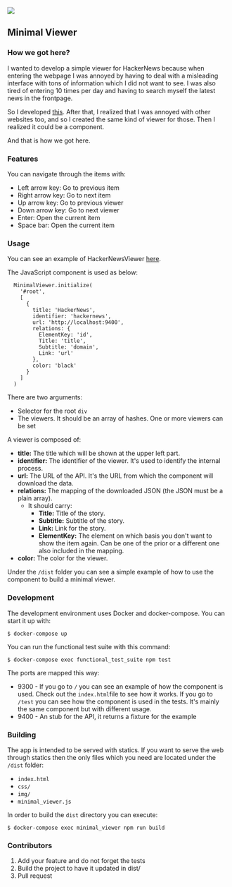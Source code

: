 ![](https://img.shields.io/badge/license-MIT-blue.svg)

## Minimal Viewer

### How we got here?

I wanted to develop a simple viewer for HackerNews because when entering the webpage I was annoyed by having to deal with a misleading interface with tons of information which I did not want to see. I was also tired of entering 10 times per day and having to search myself the latest news in the frontpage.

So I developed [this](http://hacker-news-viewer.miguel.im). After that, I realized that I was annoyed with other websites too, and so I created the same kind of viewer for those. Then I realized it could be a component.

And that is how we got here.

### Features

You can navigate through the items with:

- Left arrow key: Go to previous item
- Right arrow key: Go to next item
- Up arrow key: Go to previous viewer
- Down arrow key: Go to next viewer
- Enter: Open the current item
- Space bar: Open the current item

### Usage

You can see an example of HackerNewsViewer [here](https://github.com/MiguelBel/HackerNewsViewer).

The JavaScript component is used as below:

```
  MinimalViewer.initialize(
    '#root',
    [
      {
        title: 'HackerNews',
        identifier: 'hackernews',
        url: 'http://localhost:9400',
        relations: {
          ElementKey: 'id',
          Title: 'title',
          Subtitle: 'domain',
          Link: 'url'
        },
        color: 'black'
      }
    ]
  )
```

There are two arguments:

- Selector for the root `div`
- The viewers. It should be an array of hashes. One or more viewers can be set

A viewer is composed of:

- **title:** The title which will be shown at the upper left part.
- **identifier:** The identifier of the viewer. It's used to identify the internal process.
- **url:** The URL of the API. It's the URL from which the component will download the data.
- **relations:** The mapping of the downloaded JSON (the JSON must be a plain array).
  - It should carry:
    - __Title:__ Title of the story.
    - __Subtitle:__ Subtitle of the story.
    - __Link:__ Link for the story.
    - __ElementKey:__ The element on which basis you don't want to show the item again. Can be one of the prior or a different one also included in the mapping.
- **color:** The color for the viewer.

Under the `/dist` folder you can see a simple example of how to use the component to build a minimal viewer.

### Development

The development environment uses Docker and docker-compose. You can start it up with:

```
$ docker-compose up
```

You can run the functional test suite with this command:

```
$ docker-compose exec functional_test_suite npm test
```

The ports are mapped this way:

- 9300 - If you go to `/` you can see an example of how the component is used. Check out the `index.html`file to see how it works. If you go to `/test` you can see how the component is used in the tests. It's mainly the same component but with different usage.
- 9400 - An stub for the API, it returns a fixture for the example

### Building

The app is intended to be served with statics. If you want to serve the web through statics then the only files which you need are located under the `/dist` folder:

- `index.html`
- `css/`
- `img/`
- `minimal_viewer.js`

In order to build the `dist` directory you can execute:

```
$ docker-compose exec minimal_viewer npm run build
```

### Contributors

1. Add your feature and do not forget the tests
2. Build the project to have it updated in dist/
3. Pull request
